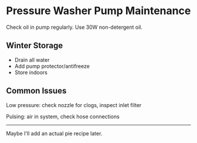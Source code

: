 # Pressure Washer Pump Maintenance

Check oil in pump regularly. Use 30W non-detergent oil.

## Winter Storage
- Drain all water
- Add pump protector/antifreeze
- Store indoors

## Common Issues
Low pressure: check nozzle for clogs, inspect inlet filter

Pulsing: air in system, check hose connections

---

Maybe I'll add an actual pie recipe later.